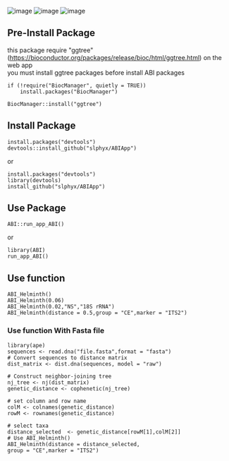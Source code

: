 ![image](https://img.shields.io/badge/Code-R-blue)
![image](https://img.shields.io/badge/Package-R-blue)
![image](https://img.shields.io/badge/ABI-V%200.3-blue)

## Pre-Install Package
this package require "ggtree" (https://bioconductor.org/packages/release/bioc/html/ggtree.html) on the web app \
you must install ggtree packages before install ABI packages
```{r}
if (!require("BiocManager", quietly = TRUE))
    install.packages("BiocManager")

BiocManager::install("ggtree")
```

## Install Package

```{r}
install.packages("devtools")
devtools::install_github("slphyx/ABIApp")
```

or

```{r}
install.packages("devtools")
library(devtools)
install_github("slphyx/ABIApp")
```


## Use Package

```{r}
ABI::run_app_ABI()
```

or

```{r}
library(ABI)
run_app_ABI()
```

## Use function
```{r}
ABI_Helminth()
ABI_Helminth(0.06)
ABI_Helminth(0.02,"NS","18S rRNA")
ABI_Helminth(distance = 0.5,group = "CE",marker = "ITS2")
```

### Use function With Fasta file
```{r}
library(ape)
sequences <- read.dna("file.fasta",format = "fasta")
# Convert sequences to distance matrix
dist_matrix <- dist.dna(sequences, model = "raw")

# Construct neighbor-joining tree
nj_tree <- nj(dist_matrix)
genetic_distance <- cophenetic(nj_tree)

# set column and row name
colM <- colnames(genetic_distance)
rowM <- rownames(genetic_distance)

# select taxa
distance_selected  <- genetic_distance[rowM[1],colM[2]]
# Use ABI_Helminth()
ABI_Helminth(distance = distance_selected,
group = "CE",marker = "ITS2")
```
